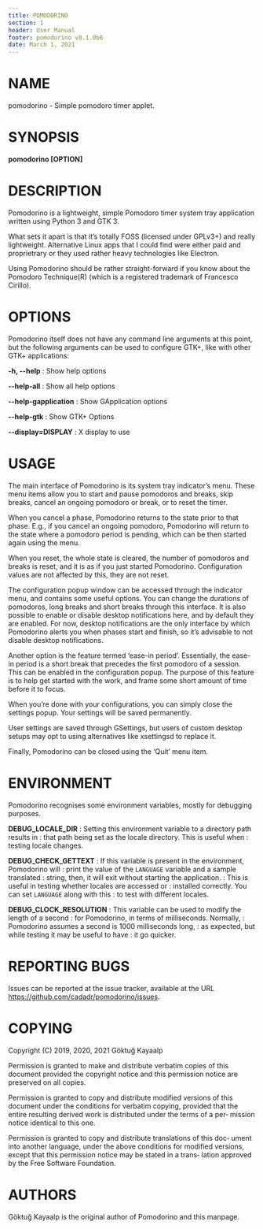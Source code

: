 ```yaml
---
title: POMODORINO
section: 1
header: User Manual
footer: pomodorino v0.1.0b6
date: March 1, 2021
---
```


# NAME

pomodorino - Simple pomodoro timer applet.

# SYNOPSIS

**pomodorino [OPTION]**

# DESCRIPTION

Pomodorino is a lightweight, simple Pomodoro timer system tray
application written using Python 3 and GTK 3.

What sets it apart is that it’s totally FOSS (licensed under GPLv3+)
and really lightweight.  Alternative Linux apps that I could find were
either paid and proprietrary or they used rather heavy technologies
like Electron.

Using Pomodorino should be rather straight-forward if you know about
the Pomodoro Technique(R) (which is a registered trademark of
Francesco Cirillo).

# OPTIONS

Pomodorino itself does not have any command line arguments at this
point, but the following arguments can be used to configure GTK+, like
with other GTK+ applications:

**-h, --help**
: Show help options

**--help-all**
: Show all help options

**--help-gapplication**
: Show GApplication options

**--help-gtk**
: Show GTK+ Options

**--display=DISPLAY**
: X display to use

# USAGE

The main interface of Pomodorino is its system tray indicator’s menu.
These menu items allow you to start and pause pomodoros and breaks,
skip breaks, cancel an ongoing pomodoro or break, or to reset the
timer.

When you cancel a phase, Pomodorino returns to the state prior to that
phase.  E.g., if you cancel an ongoing pomodoro, Pomodorino will
return to the state where a pomodoro period is pending, which can be
then started again using the menu.

When you reset, the whole state is cleared, the number of pomodoros
and breaks is reset, and it is as if you just started Pomodorino.
Configuration values are not affected by this, they are not reset.

The configuration popup window can be accessed through the indicator
menu, and contains some useful options.  You can change the durations
of pomodoros, long breaks and short breaks through this interface.  It
is also possible to enable or disable desktop notifications here, and
by default they are enabled.  For now, desktop notifications are the
only interface by which Pomodorino alerts you when phases start and
finish, so it’s advisable to not disable desktop notifications.

Another option is the feature termed ‘ease-in period’.  Essentially,
the ease-in period is a short break that precedes the first pomodoro
of a session.  This can be enabled in the configuration popup.  The
purpose of this feature is to help get started with the work, and
frame some short amount of time before it to focus.

When you’re done with your configurations, you can simply close the
settings popup.  Your settings will be saved permanently.

User settings are saved through GSettings, but users of custom desktop
setups may opt to using alternatives like xsettingsd to replace it.

Finally, Pomodorino can be closed using the ‘Quit’ menu item.

# ENVIRONMENT

Pomodorino recognises some environment variables, mostly for debugging
purposes.

**DEBUG_LOCALE_DIR**
: Setting this environment variable to a directory path results in
: that path being set as the locale directory.  This is useful when
: testing locale changes.

**DEBUG_CHECK_GETTEXT**
: If this variable is present in the environment, Pomodorino will
: print the value of the `LANGUAGE` variable and a sample translated
: string, then, it will exit without starting the application.
: This is useful in testing whether locales are accessed or
: installed correctly.  You can set `LANGUAGE` along with this
: to test with different locales.

**DEBUG_CLOCK_RESOLUTION**
: This variable can be used to modify the length of a second
: for Pomodorino, in terms of milliseconds.  Normally,
: Pomodorino assumes a second is 1000 milliseconds long,
: as expected, but while testing it may be useful to have
: it go quicker.

# REPORTING BUGS

Issues can be reported at the issue tracker, available at the URL
<https://github.com/cadadr/pomodorino/issues>.

# COPYING

Copyright (C) 2019, 2020, 2021  Göktuğ Kayaalp <self at gkayaalp dot com>

Permission is granted to make and distribute verbatim copies  of  this
document  provided the copyright notice and this permission notice are
preserved on all copies.

Permission is granted to copy and distribute modified versions of this
document  under the conditions for verbatim copying, provided that the
entire resulting derived work is distributed under the terms of a per‐
mission notice identical to this one.

Permission is granted to copy and distribute translations of this doc‐
ument into another language, under the above conditions  for  modified
versions, except that this permission notice may be stated in a trans‐
lation approved by the Free Software Foundation.

# AUTHORS

Göktuğ Kayaalp <self at gkayaalp dot com> is the original author of
Pomodorino and this manpage.
